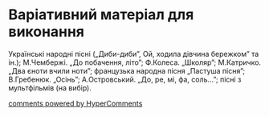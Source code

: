 <div id="hypercomments_widget" class="js-hypercomments-widget invisible"></div>

# Варіативний матеріал для виконання

Українські народні пісні („Диби-диби”, Ой, ходила дівчина бережком” та ін.); М.Чембержі. „До побачення, літо”; Ф.Колеса. „Школяр”; М.Катричко. „Два єноти вчили ноти”; французька народна пісня „Пастуша пісня”; В.Гребенюк. „Осінь”; А.Островський. „До, ре, мі, фа, соль...”; пісні з мультфільмів (на вибір).

<div class="js-hypercomments-container">
    <a href="http://hypercomments.com" class="hc-link" title="comments widget">comments powered by HyperComments</a>
</div>